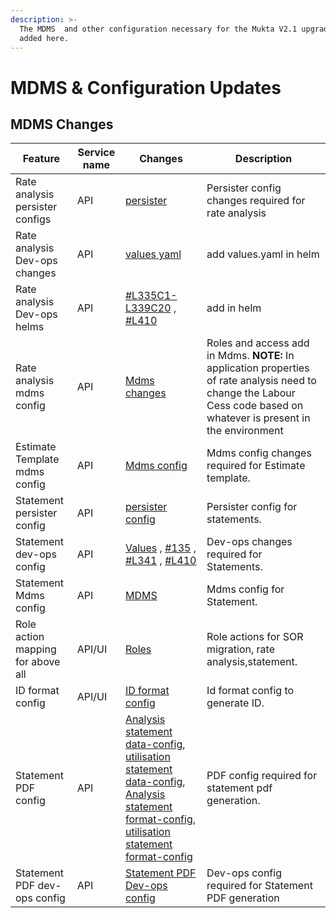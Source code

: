 ```yaml
---
description: >-
  The MDMS  and other configuration necessary for the Mukta V2.1 upgrade is
  added here.
---
```


# MDMS & Configuration Updates

## **MDMS Changes**



| Feature                           | Service name | Changes                                                                                                                                                                                                                                                                                                                                                                                                                                                                                                                                                                                                    | Description                                                                                                                                                            |
| --------------------------------- | ------------ | ---------------------------------------------------------------------------------------------------------------------------------------------------------------------------------------------------------------------------------------------------------------------------------------------------------------------------------------------------------------------------------------------------------------------------------------------------------------------------------------------------------------------------------------------------------------------------------------------------------- | ---------------------------------------------------------------------------------------------------------------------------------------------------------------------- |
| Rate analysis persister configs   | API          | [persister](https://github.com/odisha-muktasoft/mukta-configs/blob/UAT/egov-persister/rate-analysis-service-persister.yml)                                                                                                                                                                                                                                                                                                                                                                                                                                                                                 | Persister config changes required for rate analysis                                                                                                                    |
| Rate analysis Dev-ops changes     | API          | [values yaml](https://github.com/odisha-muktasoft/DIGIT-DevOps/blob/mukta-1.22-changes/deploy-as-code/helm/charts/digit-works/backend/rate-analysis/values.yaml)                                                                                                                                                                                                                                                                                                                                                                                                                                           | add values.yaml in helm                                                                                                                                                |
| Rate analysis Dev-ops helms       | API          | [#L335C1-L339C20](https://github.com/odisha-muktasoft/DIGIT-DevOps/blob/mukta-1.22-changes/deploy-as-code/helm/environments/mukta-uat.yaml#L335C1-L339C20) , [#L410](https://github.com/odisha-muktasoft/DIGIT-DevOps/blob/mukta-1.22-changes/deploy-as-code/helm/environments/mukta-uat.yaml#L410)                                                                                                                                                                                                                                                                                                        | add in helm                                                                                                                                                            |
| Rate analysis mdms config         | API          | [Mdms changes](https://github.com/odisha-muktasoft/mukta-mdms-data/blob/UAT/data/od/ACCESSCONTROL-ACTIONS-TEST/actions-test.json#L2113C5-L2172C7)                                                                                                                                                                                                                                                                                                                                                                                                                                                          | Roles and access add in Mdms. **NOTE:** In application properties of rate analysis need to change the Labour Cess code based on whatever is present in the environment |
| Estimate Template  mdms config    | API          | [Mdms config ](https://github.com/odisha-muktasoft/mukta-mdms-data/blob/UAT/data/od/ACCESSCONTROL-ACTIONS-TEST/actions-test.json#L2173C3-L2196C6)                                                                                                                                                                                                                                                                                                                                                                                                                                                          | Mdms config changes required for Estimate template.                                                                                                                    |
| Statement persister config        | API          | [persister config](https://github.com/odisha-muktasoft/mukta-configs/blob/UAT/egov-persister/statement-persister.yml)                                                                                                                                                                                                                                                                                                                                                                                                                                                                                      | Persister config for statements.                                                                                                                                       |
| Statement dev-ops config          | API          | [Values](https://github.com/odisha-muktasoft/DIGIT-DevOps/blob/mukta-1.22-changes/deploy-as-code/helm/charts/digit-works/backend/statements/values.yaml) , [#135](https://github.com/odisha-muktasoft/DIGIT-DevOps/blob/mukta-1.22-changes/deploy-as-code/helm/environments/mukta-uat.yaml#L135) , [#L341](https://github.com/odisha-muktasoft/DIGIT-DevOps/blob/mukta-1.22-changes/deploy-as-code/helm/environments/mukta-uat.yaml#L341) , [#L410](https://github.com/odisha-muktasoft/DIGIT-DevOps/blob/mukta-1.22-changes/deploy-as-code/helm/environments/mukta-uat.yaml#L410)                         | Dev-ops changes required for Statements.                                                                                                                               |
| Statement Mdms config             | API          | [MDMS](https://github.com/odisha-muktasoft/mukta-mdms-data/blob/UAT/data/od/ACCESSCONTROL-ACTIONS-TEST/actions-test.json#L2197C5-L2268C6)                                                                                                                                                                                                                                                                                                                                                                                                                                                                  | Mdms config for Statement.                                                                                                                                             |
| Role action mapping for above all | API/UI       | [Roles](https://github.com/odisha-muktasoft/mukta-mdms-data/blob/UAT/data/od/ACCESSCONTROL-ROLEACTIONS/roleactions.json#L1798C4-L2007C6)                                                                                                                                                                                                                                                                                                                                                                                                                                                                   | Role actions for SOR migration, rate analysis,statement.                                                                                                               |
| ID format config                  | API/UI       | [ID format config](https://github.com/odisha-muktasoft/mukta-mdms-data/blob/UAT/data/od/common-masters/IdFormat.json#L109C5-L120C6)                                                                                                                                                                                                                                                                                                                                                                                                                                                                        | Id format config to generate ID.                                                                                                                                       |
| Statement PDF config              | API          | [Analysis statement data-config](https://github.com/odisha-muktasoft/mukta-configs/blob/UAT/pdf-service/data-config/analysis-statement.json), [utilisation statement data-config](https://github.com/odisha-muktasoft/mukta-configs/blob/UAT/pdf-service/data-config/utilization-statement.json), [Analysis statement format-config](https://github.com/odisha-muktasoft/mukta-configs/blob/UAT/pdf-service/format-config/analysis-statement.json), [utilisation statement format-config](https://github.com/odisha-muktasoft/mukta-configs/blob/UAT/pdf-service/format-config/utilization-statement.json) | PDF config required for statement pdf generation.                                                                                                                      |
| Statement PDF dev-ops config      | API          | [Statement PDF Dev-ops config](https://github.com/odisha-muktasoft/DIGIT-DevOps/blob/mukta-1.22-changes/deploy-as-code/helm/environments/mukta-uat.yaml#L556C1-L557C5)                                                                                                                                                                                                                                                                                                                                                                                                                                     | Dev-ops config required for Statement PDF generation                                                                                                                   |
